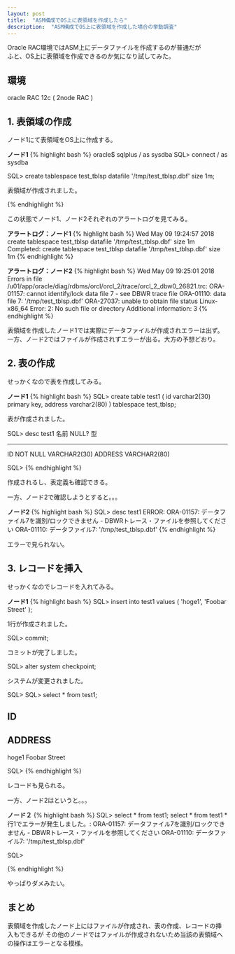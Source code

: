 ```yaml
---
layout: post
title:  "ASM構成でOS上に表領域を作成したら"
description:  "ASM構成でOS上に表領域を作成した場合の挙動調査"
---
```


Oracle RAC環境ではASM上にデータファイルを作成するのが普通だが  
ふと、OS上に表領域を作成できるのか気になり試してみた。


## 環境
oracle RAC 12c ( 2node RAC )


## 1. 表領域の作成

ノード1にて表領域をOS上に作成する。

**ノード1**
{% highlight bash %}
oracle$ sqlplus / as sysdba
SQL> connect / as sysdba

SQL> create tablespace test_tblsp datafile '/tmp/test_tblsp.dbf' size 1m;

表領域が作成されました。

{% endhighlight %}


この状態でノード1、ノード2それぞれのアラートログを見てみる。

**アラートログ：ノード1**
{% highlight bash %}
Wed May 09 19:24:57 2018
create tablespace test_tblsp datafile '/tmp/test_tblsp.dbf' size 1m
Completed: create tablespace test_tblsp datafile '/tmp/test_tblsp.dbf' size 1m
{% endhighlight %}

**アラートログ：ノード2**
{% highlight bash %}
Wed May 09 19:25:01 2018
Errors in file /u01/app/oracle/diag/rdbms/orcl/orcl_2/trace/orcl_2_dbw0_26821.trc:
ORA-01157: cannot identify/lock data file 7 - see DBWR trace file
ORA-01110: data file 7: '/tmp/test_tblsp.dbf'
ORA-27037: unable to obtain file status
Linux-x86_64 Error: 2: No such file or directory
Additional information: 3
{% endhighlight %}

表領域を作成したノード1では実際にデータファイルが作成されエラーは出ず。  
一方、ノード2ではファイルが作成されずエラーが出る。大方の予想どおり。

## 2. 表の作成

せっかくなので表を作成してみる。

**ノード1**
{% highlight bash %}
SQL> create table test1 ( id varchar2(30) primary key, address varchar2(80) ) tablespace test_tblsp;

表が作成されました。

SQL> desc test1
 名前                                    NULL?    型
 ----------------------------------------- -------- ----------------------------
 ID    NOT NULL VARCHAR2(30)
 ADDRESS     VARCHAR2(80)

SQL>
{% endhighlight %}

作成されるし、表定義も確認できる。

一方、ノード2で確認しようとすると。。。

**ノード2**
{% highlight bash %}
SQL> desc test1
ERROR:
ORA-01157: データファイル7を識別/ロックできません -
DBWRトレース・ファイルを参照してください ORA-01110:
データファイル7: '/tmp/test_tblsp.dbf'
{% endhighlight %}

エラーで見られない。


## 3. レコードを挿入

せっかくなのでレコードを入れてみる。

**ノード1**
{% highlight bash %}
SQL> insert into test1 values ( 'hoge1', 'Foobar Street' );

1行が作成されました。


SQL> commit;

コミットが完了しました。

SQL> alter system checkpoint;

システムが変更されました。


SQL>
SQL> select * from test1;

ID
--------------------------------------------------------------------------------
ADDRESS
--------------------------------------------------------------------------------
hoge1
Foobar Street


SQL>
{% endhighlight %}

レコードも見られる。

一方、ノード2はというと。。。

**ノード２**
{% highlight bash %}
SQL> select * from test1;
select * from test1
              *
行1でエラーが発生しました。:
ORA-01157: データファイル7を識別/ロックできません -
DBWRトレース・ファイルを参照してください ORA-01110:
データファイル7: '/tmp/test_tblsp.dbf'

SQL>

{% endhighlight %}

やっぱりダメみたい。

## まとめ
表領域を作成したノード上にはファイルが作成され、表の作成、レコードの挿入もできるが
その他のノードではファイルが作成されないため当該の表領域への操作はエラーとなる模様。

